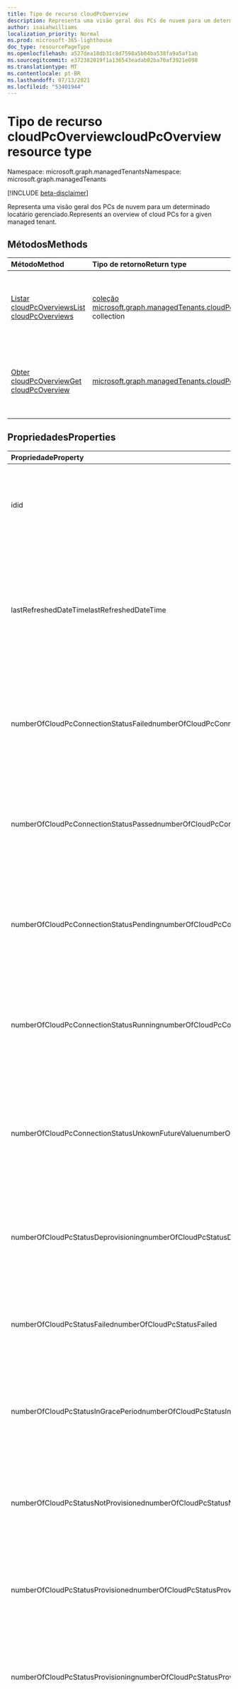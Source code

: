 ```yaml
---
title: Tipo de recurso cloudPcOverview
description: Representa uma visão geral dos PCs de nuvem para um determinado locatário gerenciado.
author: isaiahwilliams
localization_priority: Normal
ms.prod: microsoft-365-lighthouse
doc_type: resourcePageType
ms.openlocfilehash: a527dea18db31c8d7598a5b04ba538fa9a5af1ab
ms.sourcegitcommit: e372382019f1a136543eadab02ba70af3921e098
ms.translationtype: MT
ms.contentlocale: pt-BR
ms.lasthandoff: 07/13/2021
ms.locfileid: "53401944"
---
```

# <a name="cloudpcoverview-resource-type"></a><span data-ttu-id="8f88d-103">Tipo de recurso cloudPcOverview</span><span class="sxs-lookup"><span data-stu-id="8f88d-103">cloudPcOverview resource type</span></span>

<span data-ttu-id="8f88d-104">Namespace: microsoft.graph.managedTenants</span><span class="sxs-lookup"><span data-stu-id="8f88d-104">Namespace: microsoft.graph.managedTenants</span></span>

[!INCLUDE [beta-disclaimer](../../includes/beta-disclaimer.md)]

<span data-ttu-id="8f88d-105">Representa uma visão geral dos PCs de nuvem para um determinado locatário gerenciado.</span><span class="sxs-lookup"><span data-stu-id="8f88d-105">Represents an overview of cloud PCs for a given managed tenant.</span></span>

## <a name="methods"></a><span data-ttu-id="8f88d-106">Métodos</span><span class="sxs-lookup"><span data-stu-id="8f88d-106">Methods</span></span>
|<span data-ttu-id="8f88d-107">Método</span><span class="sxs-lookup"><span data-stu-id="8f88d-107">Method</span></span>|<span data-ttu-id="8f88d-108">Tipo de retorno</span><span class="sxs-lookup"><span data-stu-id="8f88d-108">Return type</span></span>|<span data-ttu-id="8f88d-109">Descrição</span><span class="sxs-lookup"><span data-stu-id="8f88d-109">Description</span></span>|
|:---|:---|:---|
|[<span data-ttu-id="8f88d-110">Listar cloudPcOverviews</span><span class="sxs-lookup"><span data-stu-id="8f88d-110">List cloudPcOverviews</span></span>](../api/managedtenants-managedtenant-list-cloudpcsoverview.md)|<span data-ttu-id="8f88d-111">[coleção microsoft.graph.managedTenants.cloudPcOverview](../resources/managedtenants-cloudpcoverview.md)</span><span class="sxs-lookup"><span data-stu-id="8f88d-111">[microsoft.graph.managedTenants.cloudPcOverview](../resources/managedtenants-cloudpcoverview.md) collection</span></span>|<span data-ttu-id="8f88d-112">Obter uma lista dos objetos [cloudPcOverview](../resources/managedtenants-cloudpcoverview.md) e suas propriedades.</span><span class="sxs-lookup"><span data-stu-id="8f88d-112">Get a list of the [cloudPcOverview](../resources/managedtenants-cloudpcoverview.md) objects and their properties.</span></span>|
|[<span data-ttu-id="8f88d-113">Obter cloudPcOverview</span><span class="sxs-lookup"><span data-stu-id="8f88d-113">Get cloudPcOverview</span></span>](../api/managedtenants-cloudpcoverview-get.md)|[<span data-ttu-id="8f88d-114">microsoft.graph.managedTenants.cloudPcOverview</span><span class="sxs-lookup"><span data-stu-id="8f88d-114">microsoft.graph.managedTenants.cloudPcOverview</span></span>](../resources/managedtenants-cloudpcoverview.md)|<span data-ttu-id="8f88d-115">Leia as propriedades e as relações de um [objeto cloudPcOverview.](../resources/managedtenants-cloudpcoverview.md)</span><span class="sxs-lookup"><span data-stu-id="8f88d-115">Read the properties and relationships of a [cloudPcOverview](../resources/managedtenants-cloudpcoverview.md) object.</span></span>|

## <a name="properties"></a><span data-ttu-id="8f88d-116">Propriedades</span><span class="sxs-lookup"><span data-stu-id="8f88d-116">Properties</span></span>
|<span data-ttu-id="8f88d-117">Propriedade</span><span class="sxs-lookup"><span data-stu-id="8f88d-117">Property</span></span>|<span data-ttu-id="8f88d-118">Tipo</span><span class="sxs-lookup"><span data-stu-id="8f88d-118">Type</span></span>|<span data-ttu-id="8f88d-119">Descrição</span><span class="sxs-lookup"><span data-stu-id="8f88d-119">Description</span></span>|
|:---|:---|:---|
|<span data-ttu-id="8f88d-120">id</span><span class="sxs-lookup"><span data-stu-id="8f88d-120">id</span></span>|<span data-ttu-id="8f88d-121">Cadeia de caracteres</span><span class="sxs-lookup"><span data-stu-id="8f88d-121">String</span></span>|<span data-ttu-id="8f88d-122">O identificador exclusivo para a visão geral do computador na nuvem.</span><span class="sxs-lookup"><span data-stu-id="8f88d-122">The unique identifier for the cloud PC overview.</span></span> <span data-ttu-id="8f88d-123">Obrigatório.</span><span class="sxs-lookup"><span data-stu-id="8f88d-123">Required.</span></span> <span data-ttu-id="8f88d-124">Somente leitura.</span><span class="sxs-lookup"><span data-stu-id="8f88d-124">Read-only.</span></span>|
|<span data-ttu-id="8f88d-125">lastRefreshedDateTime</span><span class="sxs-lookup"><span data-stu-id="8f88d-125">lastRefreshedDateTime</span></span>|<span data-ttu-id="8f88d-126">DateTimeOffset</span><span class="sxs-lookup"><span data-stu-id="8f88d-126">DateTimeOffset</span></span>|<span data-ttu-id="8f88d-127">Data e hora em que a entidade foi atualizada pela última vez na plataforma de gerenciamento de vários locatários.</span><span class="sxs-lookup"><span data-stu-id="8f88d-127">Date and time the entity was last updated in the multi-tenant management platform.</span></span> <span data-ttu-id="8f88d-128">Opcional.</span><span class="sxs-lookup"><span data-stu-id="8f88d-128">Optional.</span></span> <span data-ttu-id="8f88d-129">Somente leitura.</span><span class="sxs-lookup"><span data-stu-id="8f88d-129">Read-only.</span></span>|
|<span data-ttu-id="8f88d-130">numberOfCloudPcConnectionStatusFailed</span><span class="sxs-lookup"><span data-stu-id="8f88d-130">numberOfCloudPcConnectionStatusFailed</span></span>|<span data-ttu-id="8f88d-131">Int32</span><span class="sxs-lookup"><span data-stu-id="8f88d-131">Int32</span></span>|<span data-ttu-id="8f88d-132">O número de conexões de computador na nuvem que têm um status `failed` de .</span><span class="sxs-lookup"><span data-stu-id="8f88d-132">The number of cloud PC connections that have a status of `failed`.</span></span> <span data-ttu-id="8f88d-133">Opcional.</span><span class="sxs-lookup"><span data-stu-id="8f88d-133">Optional.</span></span> <span data-ttu-id="8f88d-134">Somente leitura.</span><span class="sxs-lookup"><span data-stu-id="8f88d-134">Read-only.</span></span>|
|<span data-ttu-id="8f88d-135">numberOfCloudPcConnectionStatusPassed</span><span class="sxs-lookup"><span data-stu-id="8f88d-135">numberOfCloudPcConnectionStatusPassed</span></span>|<span data-ttu-id="8f88d-136">Int32</span><span class="sxs-lookup"><span data-stu-id="8f88d-136">Int32</span></span>|<span data-ttu-id="8f88d-137">O número de conexões de computador na nuvem que têm um status `passed` de .</span><span class="sxs-lookup"><span data-stu-id="8f88d-137">The number of cloud PC connections that have a status of `passed`.</span></span> <span data-ttu-id="8f88d-138">Opcional.</span><span class="sxs-lookup"><span data-stu-id="8f88d-138">Optional.</span></span> <span data-ttu-id="8f88d-139">Somente leitura.</span><span class="sxs-lookup"><span data-stu-id="8f88d-139">Read-only.</span></span>|
|<span data-ttu-id="8f88d-140">numberOfCloudPcConnectionStatusPending</span><span class="sxs-lookup"><span data-stu-id="8f88d-140">numberOfCloudPcConnectionStatusPending</span></span>|<span data-ttu-id="8f88d-141">Int32</span><span class="sxs-lookup"><span data-stu-id="8f88d-141">Int32</span></span>|<span data-ttu-id="8f88d-142">O número de conexões de computador na nuvem que têm um status `pending` de .</span><span class="sxs-lookup"><span data-stu-id="8f88d-142">The number of cloud PC connections that have a status of `pending`.</span></span> <span data-ttu-id="8f88d-143">Opcional.</span><span class="sxs-lookup"><span data-stu-id="8f88d-143">Optional.</span></span> <span data-ttu-id="8f88d-144">Somente leitura.</span><span class="sxs-lookup"><span data-stu-id="8f88d-144">Read-only.</span></span>|
|<span data-ttu-id="8f88d-145">numberOfCloudPcConnectionStatusRunning</span><span class="sxs-lookup"><span data-stu-id="8f88d-145">numberOfCloudPcConnectionStatusRunning</span></span>|<span data-ttu-id="8f88d-146">Int32</span><span class="sxs-lookup"><span data-stu-id="8f88d-146">Int32</span></span>|<span data-ttu-id="8f88d-147">O número de conexões de computador na nuvem que têm um status `running` de .</span><span class="sxs-lookup"><span data-stu-id="8f88d-147">The number of cloud PC connections that have a status of `running`.</span></span> <span data-ttu-id="8f88d-148">Opcional.</span><span class="sxs-lookup"><span data-stu-id="8f88d-148">Optional.</span></span> <span data-ttu-id="8f88d-149">Somente leitura.</span><span class="sxs-lookup"><span data-stu-id="8f88d-149">Read-only.</span></span>|
|<span data-ttu-id="8f88d-150">numberOfCloudPcConnectionStatusUnkownFutureValue</span><span class="sxs-lookup"><span data-stu-id="8f88d-150">numberOfCloudPcConnectionStatusUnkownFutureValue</span></span>|<span data-ttu-id="8f88d-151">Int32</span><span class="sxs-lookup"><span data-stu-id="8f88d-151">Int32</span></span>|<span data-ttu-id="8f88d-152">O número de conexões de computador na nuvem que têm um status `unknownFutureValue` de .</span><span class="sxs-lookup"><span data-stu-id="8f88d-152">The number of cloud PC connections that have a status of `unknownFutureValue`.</span></span> <span data-ttu-id="8f88d-153">Opcional.</span><span class="sxs-lookup"><span data-stu-id="8f88d-153">Optional.</span></span> <span data-ttu-id="8f88d-154">Somente leitura.</span><span class="sxs-lookup"><span data-stu-id="8f88d-154">Read-only.</span></span>|
|<span data-ttu-id="8f88d-155">numberOfCloudPcStatusDeprovisioning</span><span class="sxs-lookup"><span data-stu-id="8f88d-155">numberOfCloudPcStatusDeprovisioning</span></span>|<span data-ttu-id="8f88d-156">Int32</span><span class="sxs-lookup"><span data-stu-id="8f88d-156">Int32</span></span>|<span data-ttu-id="8f88d-157">O número de PCs de nuvem que têm um status `deprovisioning` de .</span><span class="sxs-lookup"><span data-stu-id="8f88d-157">The number of cloud PCs that have a status of `deprovisioning`.</span></span> <span data-ttu-id="8f88d-158">Opcional.</span><span class="sxs-lookup"><span data-stu-id="8f88d-158">Optional.</span></span> <span data-ttu-id="8f88d-159">Somente leitura.</span><span class="sxs-lookup"><span data-stu-id="8f88d-159">Read-only.</span></span>|
|<span data-ttu-id="8f88d-160">numberOfCloudPcStatusFailed</span><span class="sxs-lookup"><span data-stu-id="8f88d-160">numberOfCloudPcStatusFailed</span></span>|<span data-ttu-id="8f88d-161">Int32</span><span class="sxs-lookup"><span data-stu-id="8f88d-161">Int32</span></span>|<span data-ttu-id="8f88d-162">O número de PCs de nuvem que têm um status `failed` de .</span><span class="sxs-lookup"><span data-stu-id="8f88d-162">The number of cloud PCs that have a status of `failed`.</span></span> <span data-ttu-id="8f88d-163">Opcional.</span><span class="sxs-lookup"><span data-stu-id="8f88d-163">Optional.</span></span> <span data-ttu-id="8f88d-164">Somente leitura.</span><span class="sxs-lookup"><span data-stu-id="8f88d-164">Read-only.</span></span>|
|<span data-ttu-id="8f88d-165">numberOfCloudPcStatusInGracePeriod</span><span class="sxs-lookup"><span data-stu-id="8f88d-165">numberOfCloudPcStatusInGracePeriod</span></span>|<span data-ttu-id="8f88d-166">Int32</span><span class="sxs-lookup"><span data-stu-id="8f88d-166">Int32</span></span>|<span data-ttu-id="8f88d-167">O número de PCs de nuvem que têm um status `inGracePeriod` de .</span><span class="sxs-lookup"><span data-stu-id="8f88d-167">The number of cloud PCs that have a status of `inGracePeriod`.</span></span> <span data-ttu-id="8f88d-168">Opcional.</span><span class="sxs-lookup"><span data-stu-id="8f88d-168">Optional.</span></span> <span data-ttu-id="8f88d-169">Somente leitura.</span><span class="sxs-lookup"><span data-stu-id="8f88d-169">Read-only.</span></span>|
|<span data-ttu-id="8f88d-170">numberOfCloudPcStatusNotProvisioned</span><span class="sxs-lookup"><span data-stu-id="8f88d-170">numberOfCloudPcStatusNotProvisioned</span></span>|<span data-ttu-id="8f88d-171">Int32</span><span class="sxs-lookup"><span data-stu-id="8f88d-171">Int32</span></span>|<span data-ttu-id="8f88d-172">O número de PCs de nuvem que têm um status `notProvisioned` de .</span><span class="sxs-lookup"><span data-stu-id="8f88d-172">The number of cloud PCs that have a status of `notProvisioned`.</span></span> <span data-ttu-id="8f88d-173">Opcional.</span><span class="sxs-lookup"><span data-stu-id="8f88d-173">Optional.</span></span> <span data-ttu-id="8f88d-174">Somente leitura.</span><span class="sxs-lookup"><span data-stu-id="8f88d-174">Read-only.</span></span>|
|<span data-ttu-id="8f88d-175">numberOfCloudPcStatusProvisioned</span><span class="sxs-lookup"><span data-stu-id="8f88d-175">numberOfCloudPcStatusProvisioned</span></span>|<span data-ttu-id="8f88d-176">Int32</span><span class="sxs-lookup"><span data-stu-id="8f88d-176">Int32</span></span>|<span data-ttu-id="8f88d-177">O número de PCs de nuvem que têm um status `provisioned` de .</span><span class="sxs-lookup"><span data-stu-id="8f88d-177">The number of cloud PCs that have a status of `provisioned`.</span></span> <span data-ttu-id="8f88d-178">Opcional.</span><span class="sxs-lookup"><span data-stu-id="8f88d-178">Optional.</span></span> <span data-ttu-id="8f88d-179">Somente leitura.</span><span class="sxs-lookup"><span data-stu-id="8f88d-179">Read-only.</span></span>|
|<span data-ttu-id="8f88d-180">numberOfCloudPcStatusProvisioning</span><span class="sxs-lookup"><span data-stu-id="8f88d-180">numberOfCloudPcStatusProvisioning</span></span>|<span data-ttu-id="8f88d-181">Int32</span><span class="sxs-lookup"><span data-stu-id="8f88d-181">Int32</span></span>|<span data-ttu-id="8f88d-182">O número de PCs de nuvem que têm um status `provisioning` de .</span><span class="sxs-lookup"><span data-stu-id="8f88d-182">The number of cloud PCs that have a status of `provisioning`.</span></span> <span data-ttu-id="8f88d-183">Opcional.</span><span class="sxs-lookup"><span data-stu-id="8f88d-183">Optional.</span></span> <span data-ttu-id="8f88d-184">Somente leitura.</span><span class="sxs-lookup"><span data-stu-id="8f88d-184">Read-only.</span></span>|
|<span data-ttu-id="8f88d-185">numberOfCloudPcStatusUnknown</span><span class="sxs-lookup"><span data-stu-id="8f88d-185">numberOfCloudPcStatusUnknown</span></span>|<span data-ttu-id="8f88d-186">Int32</span><span class="sxs-lookup"><span data-stu-id="8f88d-186">Int32</span></span>|<span data-ttu-id="8f88d-187">O número de PCs de nuvem que têm um status `unknown` de .</span><span class="sxs-lookup"><span data-stu-id="8f88d-187">The number of cloud PCs that have a status of `unknown`.</span></span> <span data-ttu-id="8f88d-188">Opcional.</span><span class="sxs-lookup"><span data-stu-id="8f88d-188">Optional.</span></span> <span data-ttu-id="8f88d-189">Somente leitura.</span><span class="sxs-lookup"><span data-stu-id="8f88d-189">Read-only.</span></span>|
|<span data-ttu-id="8f88d-190">numberOfCloudPcStatusUpgrading</span><span class="sxs-lookup"><span data-stu-id="8f88d-190">numberOfCloudPcStatusUpgrading</span></span>|<span data-ttu-id="8f88d-191">Int32</span><span class="sxs-lookup"><span data-stu-id="8f88d-191">Int32</span></span>|<span data-ttu-id="8f88d-192">O número de PCs de nuvem que têm um status `upgrading` de .</span><span class="sxs-lookup"><span data-stu-id="8f88d-192">The number of cloud PCs that have a status of `upgrading`.</span></span> <span data-ttu-id="8f88d-193">Opcional.</span><span class="sxs-lookup"><span data-stu-id="8f88d-193">Optional.</span></span> <span data-ttu-id="8f88d-194">Somente leitura.</span><span class="sxs-lookup"><span data-stu-id="8f88d-194">Read-only.</span></span>|
|<span data-ttu-id="8f88d-195">tenantDisplayName</span><span class="sxs-lookup"><span data-stu-id="8f88d-195">tenantDisplayName</span></span>|<span data-ttu-id="8f88d-196">Cadeia de caracteres</span><span class="sxs-lookup"><span data-stu-id="8f88d-196">String</span></span>|<span data-ttu-id="8f88d-197">O nome de exibição do locatário gerenciado.</span><span class="sxs-lookup"><span data-stu-id="8f88d-197">The display name for the managed tenant.</span></span> <span data-ttu-id="8f88d-198">Opcional.</span><span class="sxs-lookup"><span data-stu-id="8f88d-198">Optional.</span></span> <span data-ttu-id="8f88d-199">Somente leitura.</span><span class="sxs-lookup"><span data-stu-id="8f88d-199">Read-only.</span></span>|
|<span data-ttu-id="8f88d-200">totalCloudPcConnectionStatus</span><span class="sxs-lookup"><span data-stu-id="8f88d-200">totalCloudPcConnectionStatus</span></span>|<span data-ttu-id="8f88d-201">Int32</span><span class="sxs-lookup"><span data-stu-id="8f88d-201">Int32</span></span>|<span data-ttu-id="8f88d-202">O número total de status de conexão de computador na nuvem para o locatário gerenciado determinado.</span><span class="sxs-lookup"><span data-stu-id="8f88d-202">The total number of cloud PC connection statuses for the given managed tenant.</span></span> <span data-ttu-id="8f88d-203">Opcional.</span><span class="sxs-lookup"><span data-stu-id="8f88d-203">Optional.</span></span> <span data-ttu-id="8f88d-204">Somente leitura.</span><span class="sxs-lookup"><span data-stu-id="8f88d-204">Read-only.</span></span>|
|<span data-ttu-id="8f88d-205">totalCloudPcStatus</span><span class="sxs-lookup"><span data-stu-id="8f88d-205">totalCloudPcStatus</span></span>|<span data-ttu-id="8f88d-206">Int32</span><span class="sxs-lookup"><span data-stu-id="8f88d-206">Int32</span></span>|<span data-ttu-id="8f88d-207">O número total de estatuetas de computador na nuvem para o locatário gerenciado determinado.</span><span class="sxs-lookup"><span data-stu-id="8f88d-207">The total number of cloud PC statues for the given managed tenant.</span></span> <span data-ttu-id="8f88d-208">Opcional.</span><span class="sxs-lookup"><span data-stu-id="8f88d-208">Optional.</span></span> <span data-ttu-id="8f88d-209">Somente leitura.</span><span class="sxs-lookup"><span data-stu-id="8f88d-209">Read-only.</span></span>|

## <a name="relationships"></a><span data-ttu-id="8f88d-210">Relações</span><span class="sxs-lookup"><span data-stu-id="8f88d-210">Relationships</span></span>
<span data-ttu-id="8f88d-211">Nenhum</span><span class="sxs-lookup"><span data-stu-id="8f88d-211">None.</span></span>

## <a name="json-representation"></a><span data-ttu-id="8f88d-212">Representação JSON</span><span class="sxs-lookup"><span data-stu-id="8f88d-212">JSON representation</span></span>
<span data-ttu-id="8f88d-213">Veja a seguir uma representação JSON do recurso.</span><span class="sxs-lookup"><span data-stu-id="8f88d-213">The following is a JSON representation of the resource.</span></span>
<!-- {
  "blockType": "resource",
  "keyProperty": "id",
  "@odata.type": "microsoft.graph.managedTenants.cloudPcOverview",
  "baseType": "microsoft.graph.entity",
  "openType": true
}
-->
``` json
{
  "@odata.type": "#microsoft.graph.managedTenants.cloudPcOverview",
  "id": "String (identifier)",
  "tenantDisplayName": "String",
  "totalCloudPcStatus": "Integer",
  "numberOfCloudPcStatusNotProvisioned": "Integer",
  "numberOfCloudPcStatusProvisioning": "Integer",
  "numberOfCloudPcStatusProvisioned": "Integer",
  "numberOfCloudPcStatusUpgrading": "Integer",
  "numberOfCloudPcStatusInGracePeriod": "Integer",
  "numberOfCloudPcStatusDeprovisioning": "Integer",
  "numberOfCloudPcStatusFailed": "Integer",
  "numberOfCloudPcStatusUnknown": "Integer",
  "totalCloudPcConnectionStatus": "Integer",
  "numberOfCloudPcConnectionStatusPending": "Integer",
  "numberOfCloudPcConnectionStatusRunning": "Integer",
  "numberOfCloudPcConnectionStatusPassed": "Integer",
  "numberOfCloudPcConnectionStatusFailed": "Integer",
  "numberOfCloudPcConnectionStatusUnkownFutureValue": "Integer",
  "lastRefreshedDateTime": "String (timestamp)"
}
```
